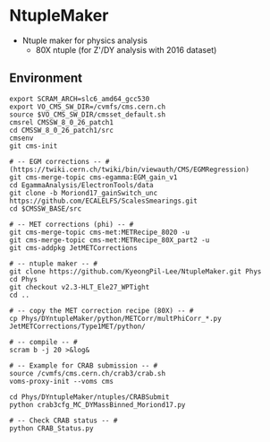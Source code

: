 # NtupleMaker
* Ntuple maker for physics analysis
   * 80X ntuple (for Z'/DY analysis with 2016 dataset)

## Environment
	export SCRAM_ARCH=slc6_amd64_gcc530
	export VO_CMS_SW_DIR=/cvmfs/cms.cern.ch
	source $VO_CMS_SW_DIR/cmsset_default.sh
	cmsrel CMSSW_8_0_26_patch1
	cd CMSSW_8_0_26_patch1/src
	cmsenv
	git cms-init

	# -- EGM corrections -- # (https://twiki.cern.ch/twiki/bin/viewauth/CMS/EGMRegression)
	git cms-merge-topic cms-egamma:EGM_gain_v1
	cd EgammaAnalysis/ElectronTools/data
	git clone -b Moriond17_gainSwitch_unc https://github.com/ECALELFS/ScalesSmearings.git
	cd $CMSSW_BASE/src

	# -- MET corrections (phi) -- #
	git cms-merge-topic cms-met:METRecipe_8020 -u
	git cms-merge-topic cms-met:METRecipe_80X_part2 -u
	git cms-addpkg JetMETCorrections

	# -- ntuple maker -- #
	git clone https://github.com/KyeongPil-Lee/NtupleMaker.git Phys
	cd Phys
	git checkout v2.3-HLT_Ele27_WPTight
	cd ..

	# -- copy the MET correction recipe (80X) -- #
	cp Phys/DYntupleMaker/python/METCorr/multPhiCorr_*.py JetMETCorrections/Type1MET/python/
	
	# -- compile -- #
	scram b -j 20 >&log&

	# -- Example for CRAB submission -- #
	source /cvmfs/cms.cern.ch/crab3/crab.sh
	voms-proxy-init --voms cms

	cd Phys/DYntupleMaker/ntuples/CRABSubmit
	python crab3cfg_MC_DYMassBinned_Moriond17.py

	# -- Check CRAB status -- #
	python CRAB_Status.py
